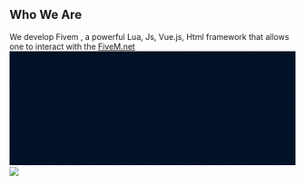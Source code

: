

## Who We Are

We develop Fivem , a powerful Lua, Js, Vue.js, Html framework that allows one to interact with the [FiveM.net](https://docs.fivem.net/natives/)
![](https://github.com/QUITFILE/.github/blob/main/profile/banner.gif)
![](https://github-readme-stats.vercel.app/api/top-langs/?username=QF-QUITFILE&theme=dracula&show_icons=true&hide_border=true&layout=compact)
